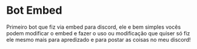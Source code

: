 # Bot Embed

Primeiro bot que fiz via embed para discord, ele e bem simples vocês podem modificar o embed e fazer o uso ou modificação que quiser só fiz ele mesmo mais para apredizado e para postar as coisas no meu discord!
